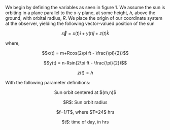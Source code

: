 We begin by defining the variables as seen in figure 1. 
We assume the sun is orbiting in a plane parallel to the x-y plane, at some height, $h$, above the ground, with orbital radius, $R$. We place the origin of our coordinate system at the observer, yielding the following vector-valued position of the sun

$$\vec{s} = x(t)\hat{i}+y(t)\hat{j}+z(t)\hat{k}$$

where, 

$$x(t) = m+Rcos(2\pi ft - \frac{\pi}{2})$$

$$y(t) = n-Rsin(2\pi ft - \frac{\pi}{2})$$

$$z(t) = h$$


With the following parameter definitions:

<p align=center> Sun orbit centered at $(m,n)$ </p>
<p align=center> $R$: Sun orbit radius </p>
<p align=center> $f=1/T$, where $T=24$ hrs </p>
<p align=center> $t$: time of day, in hrs </p> 
